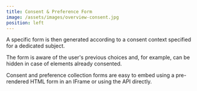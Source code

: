 ```yaml
---
title: Consent & Preference Form
image: /assets/images/overview-consent.jpg
position: left
---
```


A specific form is then generated according to a consent context specified for a dedicated subject.

The form is aware of the user's previous choices and, for example, can be hidden in case of elements already consented.

Consent and preference collection forms are easy to embed using a pre-rendered HTML form in an IFrame or using the API directly.
